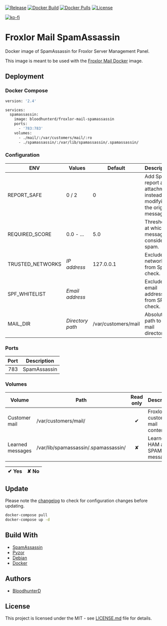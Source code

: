 [![Release](https://img.shields.io/github/v/release/bloodhunterd/froxlor-mail-spamassassin?style=for-the-badge)](https://github.com/bloodhunterd/froxlor-mail-spamassassin/releases)
[![Docker Build](https://img.shields.io/github/workflow/status/bloodhunterd/froxlor-mail-spamassassin/Docker?style=for-the-badge&label=Docker%20Build)](https://github.com/bloodhunterd/froxlor-mail-spamassassin/actions?query=workflow%3ADocker)
[![Docker Pulls](https://img.shields.io/docker/pulls/bloodhunterd/froxlor-mail-spamassassin?style=for-the-badge)](https://hub.docker.com/r/bloodhunterd/froxlor-mail-spamassassin)
[![License](https://img.shields.io/github/license/bloodhunterd/froxlor-mail-spamassassin?style=for-the-badge)](https://github.com/bloodhunterd/froxlor-mail-spamassassin/blob/master/LICENSE)

[![ko-fi](https://www.ko-fi.com/img/githubbutton_sm.svg)](https://ko-fi.com/bloodhunterd)

# Froxlor Mail SpamAssassin

Docker image of SpamAssassin for Froxlor Server Management Panel.

This image is meant to be used with the [Froxlor Mail Docker](https://github.com/bloodhunterd/froxlor-mail-docker) image.

## Deployment

### Docker Compose

```dockerfile
version: '2.4'

services:
  spamassassin:
    image: bloodhunterd/froxlor-mail-spamassassin
    ports:
      - '783:783'
    volumes:
      - ./mail/:/var/customers/mail/:ro
      - ./spamassassin/:/var/lib/spamassassin/.spamassassin/
```

### Configuration

| ENV | Values | Default | Description
| --- | ------ | ------- | -----------
| REPORT_SAFE | 0 / 2 | 0 | Add Spam report as attachment instead of modifying the original message.
| REQUIRED_SCORE | 0.0 - ... | 5.0 | Threshold at which a message is considered spam.
| TRUSTED_NETWORKS | *IP address* | 127.0.0.1 | Exclude networks from Spam check.
| SPF_WHITELIST | *Email address* |  | Exclude email addresses from SPF check.
| MAIL_DIR | *Directory path* | /var/customers/mail | Absolute path to the mail directory

### Ports

| Port | Description
| ---: | -----------
| 783  | SpamAssassin

### Volumes

| Volume | Path | Read only | Description
| ------ | ---- | :-------: | -----------
| Customer mail | /var/customers/mail/ | &#10004; | Froxlor customer mail content.
| Learned messages | /var/lib/spamassassin/.spamassassin/ | &#10008; | Learned HAM and SPAM messages.

| &#10004; Yes | &#10008; No
| ------------ | -----------

## Update

Please note the [changelog](https://github.com/bloodhunterd/froxlor-mail-spamassassin/blob/master/CHANGELOG.md) to check for configuration changes before updating.

```bash
docker-compose pull
docker-compose up -d
```

## Build With

* [SpamAssassin](https://spamassassin.apache.org/)
* [Pyzor](https://github.com/SpamExperts/pyzor)
* [Debian](https://www.debian.org/)
* [Docker](https://www.docker.com/)

## Authors

* [BloodhunterD](https://github.com/bloodhunterd)

## License

This project is licensed under the MIT - see [LICENSE.md](https://github.com/bloodhunterd/froxlor-mail-spamassassin/blob/master/LICENSE) file for details.
